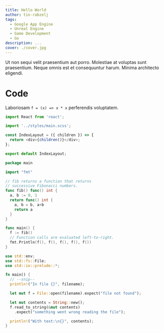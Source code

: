 ```yaml
---
title: Hello World
author: tin-rabzelj
tags:
  - Google App Engine
  - Unreal Engine
  - Game Development
  - Go
description: ...
cover: ./cover.jpg
---
```


Ut non sequi velit praesentium aut porro. Molestiae at voluptas sunt praesentium. Neque omnis est et consequuntur harum. Minima architecto eligendi.

# Code

Laboriosam `f = (x) => x * x` perferendis voluptatem.

```js
import React from 'react';

import '../styles/main.scss';

const IndexLayout = ({ children }) => {
  return <div>{children()}</div>;
};

export default IndexLayout;
```

```go
package main

import "fmt"

// fib returns a function that returns
// successive Fibonacci numbers.
func fib() func() int {
  a, b := 0, 1
  return func() int {
    a, b = b, a+b
    return a
  }
}

func main() {
  f := fib()
  // Function calls are evaluated left-to-right.
  fmt.Println(f(), f(), f(), f(), f())
}
```

```rust
use std::env;
use std::fs::File;
use std::io::prelude::*;

fn main() {
  // --snip--
  println!("In file {}", filename);

  let mut f = File::open(filename).expect("file not found");

  let mut contents = String::new();
  f.read_to_string(&mut contents)
    .expect("something went wrong reading the file");

  println!("With text:\n{}", contents);
}
```
